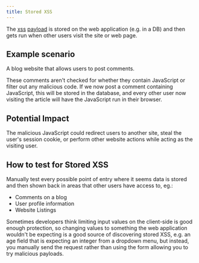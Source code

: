```yaml
---
title: Stored XSS
---
```


The [xss](knowledge/off-sec/pentesting/xss.md) [payload](knowledge/off-sec/glossary/payload.md) is stored on the web application (e.g. in a DB) and then gets run when other users visit the site or web page.

## Example scenario

A blog website that allows users to post comments.

These comments aren't checked for whether they contain JavaScript or filter out any malicious code. If we now post a comment containing JavaScript, this will be stored in the database, and every other user now visiting the article will have the JavaScript run in their browser.

## Potential Impact

The malicious JavaScript could redirect users to another site, steal the user's session cookie, or perform other website actions while acting as the visiting user.

## How to test for Stored XSS

Manually test every possible point of entry where it seems data is stored and then shown back in areas that other users have access to, eg.:

- Comments on a blog
- User profile information
- Website Listings

Sometimes developers think limiting input values on the client-side is good enough protection, so changing values to something the web application wouldn't be expecting is a good source of discovering stored XSS, e.g. an age field that is expecting an integer from a dropdown menu, but instead, you manually send the request rather than using the form allowing you to try malicious payloads.
